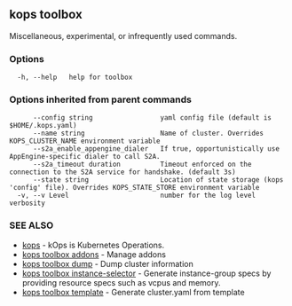 
<!--- This file is automatically generated by make gen-cli-docs; changes should be made in the go CLI command code (under cmd/kops) -->

## kops toolbox

Miscellaneous, experimental, or infrequently used commands.

### Options

```
  -h, --help   help for toolbox
```

### Options inherited from parent commands

```
      --config string                 yaml config file (default is $HOME/.kops.yaml)
      --name string                   Name of cluster. Overrides KOPS_CLUSTER_NAME environment variable
      --s2a_enable_appengine_dialer   If true, opportunistically use AppEngine-specific dialer to call S2A.
      --s2a_timeout duration          Timeout enforced on the connection to the S2A service for handshake. (default 3s)
      --state string                  Location of state storage (kops 'config' file). Overrides KOPS_STATE_STORE environment variable
  -v, --v Level                       number for the log level verbosity
```

### SEE ALSO

* [kops](kops.md)	 - kOps is Kubernetes Operations.
* [kops toolbox addons](kops_toolbox_addons.md)	 - Manage addons
* [kops toolbox dump](kops_toolbox_dump.md)	 - Dump cluster information
* [kops toolbox instance-selector](kops_toolbox_instance-selector.md)	 - Generate instance-group specs by providing resource specs such as vcpus and memory.
* [kops toolbox template](kops_toolbox_template.md)	 - Generate cluster.yaml from template

